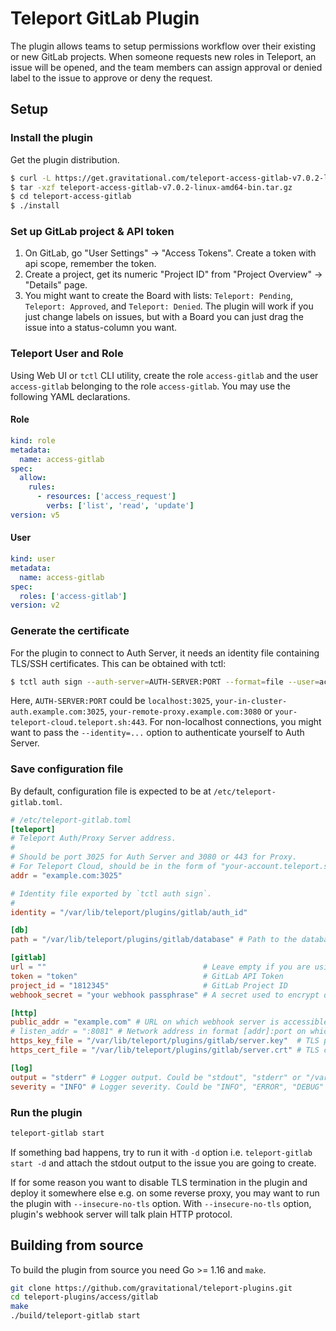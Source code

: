 # Teleport GitLab Plugin

The plugin allows teams to setup permissions workflow over their existing or new
GitLab projects. When someone requests new roles in Teleport, an issue will be opened,
and the team members can assign approval or denied label to the issue to approve
or deny the request.

## Setup

### Install the plugin

Get the plugin distribution.

```bash
$ curl -L https://get.gravitational.com/teleport-access-gitlab-v7.0.2-linux-amd64-bin.tar.gz
$ tar -xzf teleport-access-gitlab-v7.0.2-linux-amd64-bin.tar.gz
$ cd teleport-access-gitlab
$ ./install
```

### Set up GitLab project & API token

1. On GitLab, go "User Settings" -> "Access Tokens". Create a token with api
   scope, remember the token.
2. Create a project, get its numeric "Project ID" from "Project Overview" ->
   "Details" page.
3. You might want to create the Board with lists: `Teleport: Pending`,
   `Teleport: Approved`, and `Teleport: Denied`. The plugin will work if you
   just change labels on issues, but with a Board you can just drag the issue
   into a status-column you want.

### Teleport User and Role

Using Web UI or `tctl` CLI utility, create the role `access-gitlab` and the user `access-gitlab` belonging to the role `access-gitlab`. You may use the following YAML declarations.

#### Role

```yaml
kind: role
metadata:
  name: access-gitlab
spec:
  allow:
    rules:
      - resources: ['access_request']
        verbs: ['list', 'read', 'update']
version: v5
```

#### User

```yaml
kind: user
metadata:
  name: access-gitlab
spec:
  roles: ['access-gitlab']
version: v2
```

### Generate the certificate

For the plugin to connect to Auth Server, it needs an identity file containing TLS/SSH certificates. This can be obtained with tctl:

```bash
$ tctl auth sign --auth-server=AUTH-SERVER:PORT --format=file --user=access-gitlab --out=/var/lib/teleport/plugins/gitlab/auth_id --ttl=8760h
```

Here, `AUTH-SERVER:PORT` could be `localhost:3025`, `your-in-cluster-auth.example.com:3025`, `your-remote-proxy.example.com:3080` or `your-teleport-cloud.teleport.sh:443`. For non-localhost connections, you might want to pass the `--identity=...` option to authenticate yourself to Auth Server.

### Save configuration file

By default, configuration file is expected to be at `/etc/teleport-gitlab.toml`.

```toml
# /etc/teleport-gitlab.toml
[teleport]
# Teleport Auth/Proxy Server address.
#
# Should be port 3025 for Auth Server and 3080 or 443 for Proxy.
# For Teleport Cloud, should be in the form of "your-account.teleport.sh:443".
addr = "example.com:3025"

# Identity file exported by `tctl auth sign`.
#
identity = "/var/lib/teleport/plugins/gitlab/auth_id"

[db]
path = "/var/lib/teleport/plugins/gitlab/database" # Path to the database file

[gitlab]
url = ""                                   # Leave empty if you are using cloud
token = "token"                            # GitLab API Token
project_id = "1812345"                     # GitLab Project ID
webhook_secret = "your webhook passphrase" # A secret used to encrypt data we use in webhooks. Basically anything you'd like.

[http]
public_addr = "example.com" # URL on which webhook server is accessible externally, e.g. [https://]teleport-gitlab.example.com
# listen_addr = ":8081" # Network address in format [addr]:port on which webhook server listens, e.g. 0.0.0.0:443
https_key_file = "/var/lib/teleport/plugins/gitlab/server.key"  # TLS private key
https_cert_file = "/var/lib/teleport/plugins/gitlab/server.crt" # TLS certificate

[log]
output = "stderr" # Logger output. Could be "stdout", "stderr" or "/var/lib/teleport/gitlab.log"
severity = "INFO" # Logger severity. Could be "INFO", "ERROR", "DEBUG" or "WARN".
```

### Run the plugin

```bash
teleport-gitlab start
```

If something bad happens, try to run it with `-d` option i.e. `teleport-gitlab start -d` and attach the stdout output to the issue you are going to create.

If for some reason you want to disable TLS termination in the plugin and deploy it somewhere else e.g. on some reverse proxy, you may want to run the plugin with `--insecure-no-tls` option. With `--insecure-no-tls` option, plugin's webhook server will talk plain HTTP protocol.

## Building from source

To build the plugin from source you need Go >= 1.16 and `make`.

```bash
git clone https://github.com/gravitational/teleport-plugins.git
cd teleport-plugins/access/gitlab
make
./build/teleport-gitlab start
```
